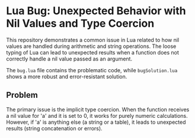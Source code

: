 # Lua Bug: Unexpected Behavior with Nil Values and Type Coercion

This repository demonstrates a common issue in Lua related to how nil values are handled during arithmetic and string operations.  The loose typing of Lua can lead to unexpected results when a function does not correctly handle a nil value passed as an argument.

The `bug.lua` file contains the problematic code, while `bugSolution.lua` shows a more robust and error-resistant solution.

## Problem

The primary issue is the implicit type coercion. When the function receives a nil value for 'a' and it is set to 0, it works for purely numeric calculations. However, if 'a' is anything else (a string or a table), it leads to unexpected results (string concatenation or errors).